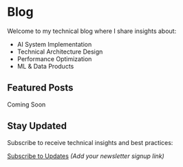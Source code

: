 # Blog

Welcome to my technical blog where I share insights about:

- AI System Implementation
- Technical Architecture Design
- Performance Optimization
- ML & Data Products

## Featured Posts

Coming Soon

## Stay Updated

Subscribe to receive technical insights and best practices:

[Subscribe to Updates](#) *(Add your newsletter signup link)*
